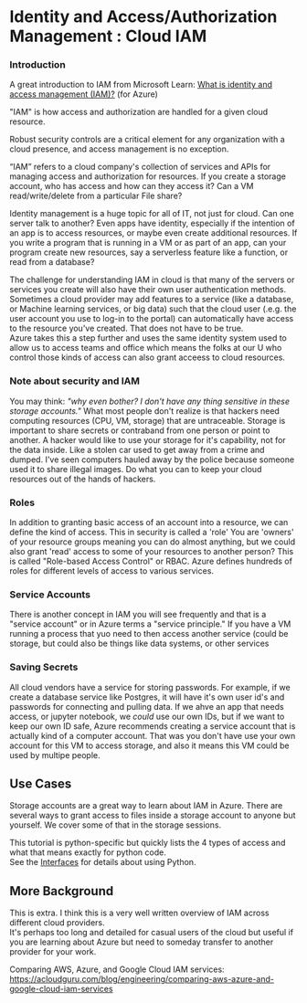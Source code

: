 # Identity and Access/Authorization Management : Cloud IAM

### Introduction

A great introduction to IAM from Microsoft Learn: [What is identity and access management (IAM)?](https://learn.microsoft.com/en-us/azure/active-directory/fundamentals/introduction-identity-access-management) (for Azure)


"IAM" is how access and authorization are handled for a given cloud resource. 

Robust security controls are a critical element for any organization with a cloud presence, and access management is no exception.

“IAM” refers to a cloud company's collection of services and APIs for managing access and authorization for resources.   If you create a storage account, who has access and how can they access it?     Can a VM read/write/delete from a particular File share?   

Identity management is a huge topic for all of IT, not just for cloud.   Can one server talk to another?  Even apps have identity, especially if
the intention of an app is to access resources, or maybe even create additional resources.    If you write a program that is running in a VM or as part of an
app, can your program create new resources, say a serverless feature like a function, or read from a database?   

The challenge for understanding IAM in cloud is that many of the servers or services you create will also have their own user authentication methods.  
Sometimes a cloud provider may add features to a service (like a database, or Machine learning services, or big data) such that the cloud user (.e.g.
the user account you use to log-in to the portal) can automatically have access to the resource you've created.   That does not have to be true.  
Azure takes this a step further and uses the same identity system used to allow us to access teams and office which means the folks at our U who control 
those kinds of access can also grant acceess to cloud resources.    

### Note about security and IAM

You may think: *"why even bother?  I don't have any thing sensitive in these storage accounts."*     What most people don't realize is that hackers need computing resources (CPU, VM, storage) that are untraceable.   Storage is important to share secrets or contraband from one person or point to another.  A hacker would like to use your storage for it's capability, not for the data inside.   Like a stolen car used to get away from a crime and dumped.   I've seen computers hauled away by the police because someone used it to share illegal images.   Do what you can to keep your cloud resources out of the hands of hackers. 


### Roles

In addition to granting basic access of an account into a resource, we can define the kind of access.  This in security is called a 'role'   You are 'owners' of your 
resource groups meaning you can do almost anything, but we could also grant 'read' access to some of your resources to another person?   This is called
"Role-based Access Control" or RBAC.   Azure defines hundreds of roles for different levels of access to various services.   

### Service Accounts

There is another concept in IAM you will see frequently and that is a "service account" or in Azure terms a "service principle."   If you have a VM 
running a process that yuo need to then access another service (could be storage, but could also be things like data systems, or other services

### Saving Secrets

All cloud vendors have a service for storing passwords.  For example, if we create a database service like Postgres, it will have it's own user id's and 
passwords for connecting and pulling data.   If we ahve an app that needs access, or jupyter notebook, we _could_ use our own IDs, but if we want to 
keep our own ID safe, Azure recommends creating a service account that is actually kind of a computer account.    That was you don't have use your own
account for this VM to access storage, and also it means this VM could be used by multipe people.   

## Use Cases

Storage accounts are a great way to learn about IAM in Azure.   There are several ways to grant access to files inside a storage account 
to anyone but yourself.  We cover some of that in the storage sessions.  

This tutorial is python-specific but quickly lists the 4 types of access and what that means exactly for python code.  
See the [Interfaces](../sessions/04_organization.md) for details about using Python. 

## More Background

This is extra.  I think this is a very well written overview of IAM across different cloud providers.  
It's perhaps too long and detailed for casual users of the cloud but useful if you are learning about Azure but need to someday transfer to another 
provider for your work. 

Comparing AWS, Azure, and Google Cloud IAM services: https://acloudguru.com/blog/engineering/comparing-aws-azure-and-google-cloud-iam-services


